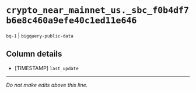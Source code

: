 # `crypto_near_mainnet_us._sbc_f0b4df7b6e8c460a9efe40c1ed11e646`
`bq-1` | `bigquery-public-data`

## Column details
* [TIMESTAMP] `last_update`

-------------------------------------------------------------------------------
*Do not make edits above this line.*
